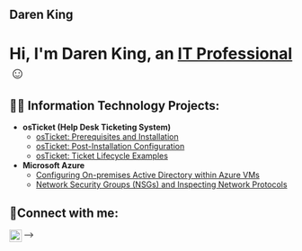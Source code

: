 ## Daren King

<h1>Hi, I'm Daren King, an <a href="https://linkedin.com/in/daren-king-7588b5188/">IT Professional</a>☺</h1>

<h2>👨‍💻 Information Technology Projects:</h2>

- <b>osTicket (Help Desk Ticketing System)</b>
  - [osTicket: Prerequisites and Installation](https://github.com/darenking/ostickets-prereqs)
  - [osTicket: Post-Installation Configuration](https://github.com/darenking/post-install-config)
  - [osTicket: Ticket Lifecycle Examples](https://github.com/darenking/ticket-lifecycle)
- <b>Microsoft Azure</b>
  - [Configuring On-premises Active Directory within Azure VMs](https://github.com/darenking/configure-ad)
  - [Network Security Groups (NSGs) and Inspecting Network Protocols](https://github.com/darenking/azure-network-protocols)

<h2>🤳Connect with me:</h2>

[<img align="left" alt="Daren | LinkedIn" width="22px" src="https://cdn.jsdelivr.net/npm/simple-icons@v3/icons/linkedin.svg" />][linkedin]

[linkedin]: https://linkedin.com/in/Daren

-->

